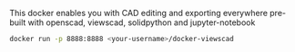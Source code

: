 This docker enables you with CAD editing and exporting everywhere pre-built with openscad, viewscad, solidpython and jupyter-notebook

```bash
docker run -p 8888:8888 <your-username>/docker-viewscad
```
